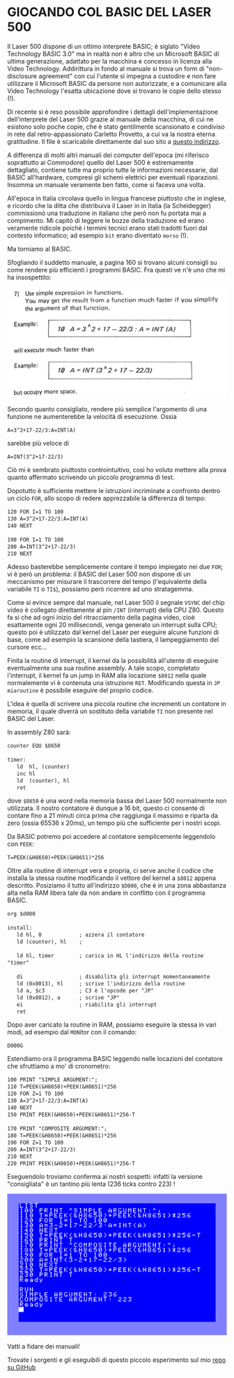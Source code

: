 # GIOCANDO COL BASIC DEL LASER 500

Il Laser 500 dispone di un ottimo interprete BASIC; è siglato
"Video Technology BASIC 3.0" ma in realtà non è altro che 
un Microsoft BASIC di ultima generazione, adattato per la macchina e
concesso in licenza alla Video Technology. Addirittura
in fondo al manuale si trova un form di "non-disclosure agreement"
con cui l'utente si impegna a custodire e non fare utilizzare 
il Microsoft BASIC da persone non autorizzate, e a comunicare
alla Video Technology l'esatta ubicazione dove si trovano
le copie dello stesso (!).

Di recente si è reso possibile approfondire i dettagli 
dell'implementazione dell'interprete del Laser 500 grazie al 
manuale della macchina, di cui ne esistono solo poche copie, 
che è stato gentilmente scansionato e condiviso in rete 
dal retro-appassionato Carletto Provetto, a cui va la nostra 
eterna gratitudine. Il file è scaricabile direttamente
dal suo sito a [questo indirizzo](http://www.radioedintorni.it/Immagini/RetroComputer/RC-Manuali/Vtech-Laser-500.pdf).

A differenza di molti altri manuali dei computer dell'epoca 
(mi riferisco soprattutto ai Commodore) quello del Laser 500
è estremamente dettagliato, contiene tutte ma proprio tutte
le informazioni necessarie, dal BASIC all'hardware, compresi
gli schemi elettrici per eventuali riparazioni. Insomma
un manuale veramente ben fatto, come si faceva una volta.

All'epoca in Italia circolava quello in lingua francese piuttosto
che in inglese, e ricordo che la ditta che distribuiva il Laser in 
in Italia (la Scheidegger) commissionò una traduzione in italiano 
che però non fu portata mai a compimento. Mi capitò di
leggere le bozze della traduzione ed erano veramente ridicole poichè
i termini tecnici erano stati tradotti fuori dal contesto informatico; ad
esempio `bit` erano diventato `morso` (!). 

Ma torniamo al BASIC.

Sfogliando il suddetto manuale, a pagina 160 si trovano alcuni consigli 
su come rendere più efficienti i programmi BASIC. Fra questi ve n'è 
uno che mi ha insospettito:

![manual page](manual_page_160_snip.png)

Secondo quanto consigliato, rendere più semplice l'argomento di una funzione 
ne aumenterebbe la velocità di esecuzione. Ossia
```
A=3^2+17-22/3:A=INT(A)
```
sarebbe più veloce di
```
A=INT(3^2+17-22/3)
```

Ciò mi è sembrato piuttosto controintuitivo, così ho voluto 
mettere alla prova quanto affermato scrivendo un piccolo programma 
di test.

Dopotutto è sufficiente mettere le istruzioni incriminate a confronto
dentro un ciclo `FOR`, allo scopo di redere apprezzabile 
la differenza di tempo:

```
120 FOR I=1 TO 100
130 A=3^2+17-22/3:A=INT(A)
140 NEXT

190 FOR I=1 TO 100
200 A=INT(3^2+17-22/3)
210 NEXT
```

Adesso basterebbe semplicemente contare il tempo impiegato nei due `FOR`; vi
è però un problema: il BASIC del Laser 500 non dispone di un meccanismo
per misurare il trascorrere del tempo (l'equivalente 
della variabile `TI` o `TI$`), possiamo però ricorrere ad uno stratagemma.

Come si evince sempre dal manuale, nel Laser 500 il segnale 
`VSYNC` del chip video è collegato direttamente al pin `/INT` (interrupt) 
della CPU Z80. Questo fa si che ad ogni inizio del ritracciamento 
della pagina video, cioè esattamente ogni 20 millisecondi, 
venga generato un interrupt sulla CPU; questo poi è utilizzato dal kernel 
del Laser per eseguire alcune funzioni di base, come ad esempio la scansione della 
tastiera, il lampeggiamento del cursore ecc... 

Finita la routine di interrupt, il kernel da la possibilità all'utente di eseguire 
eventualmente una sua routine assembly. A tale scopo, completato l'interrupt, 
il kernel fa un jump in RAM alla locazione `$8012` nella quale normalemente 
vi è contenuta una istruzione `RET`. Modificando questa in `JP miaroutine` 
è possibile eseguire del proprio codice. 

L'idea è quella di scrivere una piccola routine che incrementi 
un contatore in memoria, il quale diverrà un sostituto della variabile `TI` non
presente nel BASIC del Laser.

In assembly Z80 sarà:

```
counter EQU $8650

timer:
   ld  hl, (counter)
   inc hl
   ld  (counter), hl
   ret
```

dove `$8650` è una word nella memoria bassa del Laser 500 normalmente non utilizzata. 
Il nostro contatore è dunque a 16 bit, questo ci consente di contare fino a 21 minuti circa prima
che raggiunga il massimo e riparta da zero (ossia 65536 x 20ms), un tempo più che sufficiente per
i nostri scopi.

Da BASIC potremo poi accedere al contatore semplicemente leggendolo con `PEEK`:
```
T=PEEK(&H8650)+PEEK(&H8651)*256
```

Oltre alla routine di interrupt vera e propria, ci serve anche il codice che installa
la stessa routine modificando il vettore del kernel a `$8012` appena descritto. Posiziamo il tutto 
all'indirizzo `$D000`, che è in una zona abbastanza alta nella RAM libera tale da non andare
in conflitto con il programma BASIC. 

```
org $d000

install:
   ld hl, 0            ; azzera il contatore
   ld (counter), hl    ;

   ld hl, timer        ; carica in HL l'indirizzo della routine "timer"

   di                  ; disabilita gli interrupt momentaneamente
   ld (0x8013), hl     ; scrive l'indirizzo della routine
   ld a, $c3           ; C3 è l'opcode per "JP"
   ld (0x8012), a      ; scrive "JP"
   ei                  ; riabilita gli interrupt
   ret
```

Dopo aver caricato la routine in RAM, possiamo eseguire la stessa
in vari modi, ad esempio dal `MON`itor con il comando:
```
D000G
```

Estendiamo ora il programma BASIC leggendo nelle locazioni 
del contatore che sfruttiamo a mo' di cronometro:

```
100 PRINT "SIMPLE ARGUMENT:";
110 T=PEEK(&H8650)+PEEK(&H8651)*256
120 FOR Z=1 TO 100
130 A=3^2+17-22/3:A=INT(A)
140 NEXT
150 PRINT PEEK(&H8650)+PEEK(&H8651)*256-T

170 PRINT "COMPOSITE ARGUMENT:";
180 T=PEEK(&H8650)+PEEK(&H8651)*256
190 FOR Z=1 TO 100
200 A=INT(3^2+17-22/3)
210 NEXT
220 PRINT PEEK(&H8650)+PEEK(&H8651)*256-T
```

Eseguendolo troviamo conferma ai
nostri sospetti: infatti la versione "consigliata"
è un tantino più lenta (236 ticks contro 223) !

![screenshot](screenshot.png)

Vatti a fidare dei manuali!

Trovate i sorgenti e gli eseguibili di questo piccolo esperimento
sul mio [repo su GitHub](https://github.com/nippur72/8-bit-projects/tree/master/laser500-simplify-argument)



